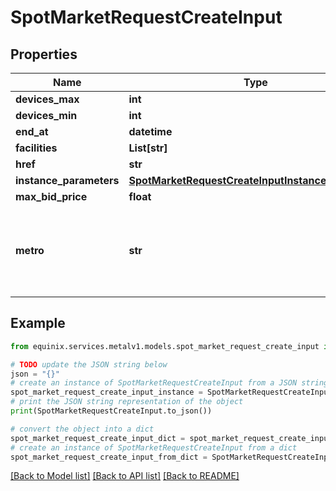 # SpotMarketRequestCreateInput


## Properties

Name | Type | Description | Notes
------------ | ------------- | ------------- | -------------
**devices_max** | **int** |  | [optional] 
**devices_min** | **int** |  | [optional] 
**end_at** | **datetime** |  | [optional] 
**facilities** | **List[str]** |  | [optional] 
**href** | **str** |  | [optional] 
**instance_parameters** | [**SpotMarketRequestCreateInputInstanceParameters**](SpotMarketRequestCreateInputInstanceParameters.md) |  | [optional] 
**max_bid_price** | **float** |  | [optional] 
**metro** | **str** | The metro ID or code the spot market request will be created in. | [optional] 

## Example

```python
from equinix.services.metalv1.models.spot_market_request_create_input import SpotMarketRequestCreateInput

# TODO update the JSON string below
json = "{}"
# create an instance of SpotMarketRequestCreateInput from a JSON string
spot_market_request_create_input_instance = SpotMarketRequestCreateInput.from_json(json)
# print the JSON string representation of the object
print(SpotMarketRequestCreateInput.to_json())

# convert the object into a dict
spot_market_request_create_input_dict = spot_market_request_create_input_instance.to_dict()
# create an instance of SpotMarketRequestCreateInput from a dict
spot_market_request_create_input_from_dict = SpotMarketRequestCreateInput.from_dict(spot_market_request_create_input_dict)
```
[[Back to Model list]](../README.md#documentation-for-models) [[Back to API list]](../README.md#documentation-for-api-endpoints) [[Back to README]](../README.md)


